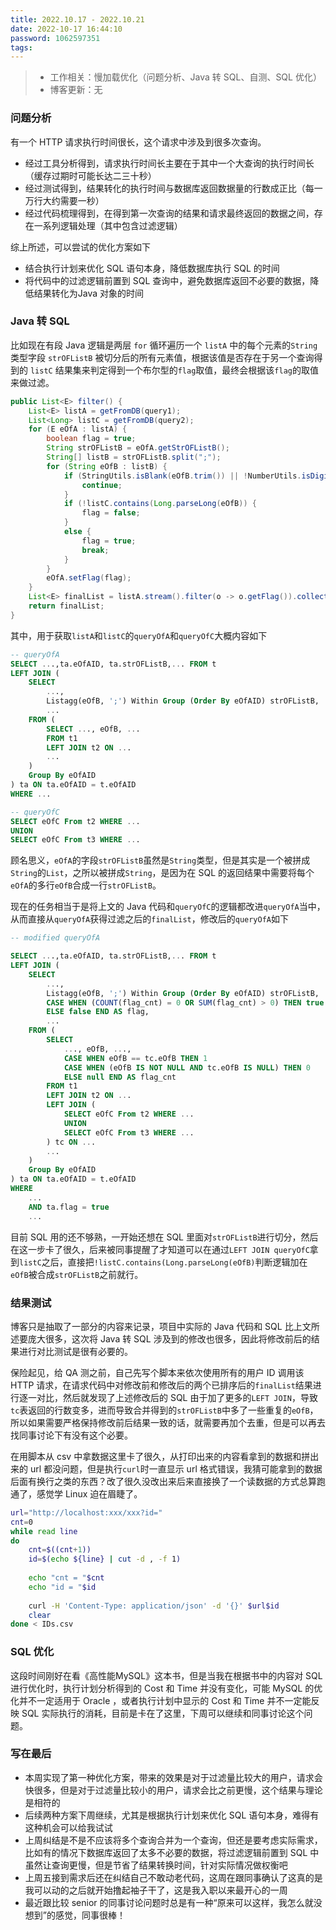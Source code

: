 ```yaml
---
title: 2022.10.17 - 2022.10.21
date: 2022-10-17 16:44:10
password: 1062597351
tags:
---
```


> - 工作相关：慢加载优化（问题分析、Java 转 SQL、自测、SQL 优化）
>- 博客更新：无

### 问题分析

有一个 HTTP 请求执行时间很长，这个请求中涉及到很多次查询。

- 经过工具分析得到，请求执行时间长主要在于其中一个大查询的执行时间长（缓存过期时可能长达二三十秒）
- 经过测试得到，结果转化的执行时间与数据库返回数据量的行数成正比（每一万行大约需要一秒）
- 经过代码梳理得到，在得到第一次查询的结果和请求最终返回的数据之间，存在一系列逻辑处理（其中包含过滤逻辑）

综上所述，可以尝试的优化方案如下

- 结合执行计划来优化 SQL 语句本身，降低数据库执行 SQL 的时间
- 将代码中的过滤逻辑前置到 SQL 查询中，避免数据库返回不必要的数据，降低结果转化为Java 对象的时间

### Java 转 SQL

比如现在有段 Java 逻辑是两层 `for` 循环遍历一个 `listA` 中的每个元素的`String`类型字段 `strOFListB` 被切分后的所有元素值，根据该值是否存在于另一个查询得到的 `listC` 结果集来判定得到一个布尔型的`flag`取值，最终会根据该`flag`的取值来做过滤。

```java
public List<E> filter() {
    List<E> listA = getFromDB(query1);
    List<Long> listC = getFromDB(query2);
    for (E eOfA : listA) {
        boolean flag = true;
        String strOFListB = eOfA.getStrOFListB();
        String[] listB = strOFListB.split(";");
        for (String eOfB : listB) {
            if (StringUtils.isBlank(eOfB.trim()) || !NumberUtils.isDigits(eOfB.trim())) {
                continue;
            }
            if (!listC.contains(Long.parseLong(eOfB)) {
                flag = false;
            }
            else {
                flag = true;
                break;
            }
        }
        eOfA.setFlag(flag);
    }
    List<E> finalList = listA.stream().filter(o -> o.getFlag()).collect(Collectors.toList());
    return finalList;
}
```

其中，用于获取`listA`和`listC`的`queryOfA`和`queryOfC`大概内容如下

```SQL
-- queryOfA
SELECT ...,ta.eOfAID, ta.strOFListB,... FROM t
LEFT JOIN (
    SELECT
        ...,
        Listagg(eOfB, ';') Within Group (Order By eOfAID) strOFListB,
        ...
    FROM (
        SELECT ..., eOfB, ...
        FROM t1
        LEFT JOIN t2 ON ...
        ...
    )
    Group By eOfAID
) ta ON ta.eOfAID = t.eOfAID
WHERE ...
```

```sql
-- queryOfC
SELECT eOfC From t2 WHERE ...
UNION
SELECT eOfC From t3 WHERE ...
```

顾名思义，`eOfA`的字段`strOFListB`虽然是`String`类型，但是其实是一个被拼成`String`的`List`，之所以被拼成`String`，是因为在 SQL 的返回结果中需要将每个`eOfA`的多行`eOfB`合成一行`strOFListB`。

现在的任务相当于是将上文的 Java 代码和`queryOfC`的逻辑都改进`queryOfA`当中，从而直接从`queryOfA`获得过滤之后的`finalList`，修改后的`queryOfA`如下

```sql
-- modified queryOfA

SELECT ...,ta.eOfAID, ta.strOFListB,... FROM t
LEFT JOIN (
    SELECT
        ...,
        Listagg(eOfB, ';') Within Group (Order By eOfAID) strOFListB,
        CASE WHEN (COUNT(flag_cnt) = 0 OR SUM(flag_cnt) > 0) THEN true
        ELSE false END AS flag,
        ...
    FROM (
        SELECT 
            ..., eOfB, ...,
            CASE WHEN eOfB == tc.eOfB THEN 1
            CASE WHEN (eOfB IS NOT NULL AND tc.eOfB IS NULL) THEN 0
            ELSE null END AS flag_cnt
        FROM t1
        LEFT JOIN t2 ON ...
        LEFT JOIN (
            SELECT eOfC From t2 WHERE ...
            UNION
            SELECT eOfC From t3 WHERE ...
        ) tc ON ...
        ...
    ) 
    Group By eOfAID
) ta ON ta.eOfAID = t.eOfAID
WHERE 
    ...
    AND ta.flag = true
    ...
```

目前 SQL 用的还不够熟，一开始还想在 SQL 里面对`strOFListB`进行切分，然后在这一步卡了很久，后来被同事提醒了才知道可以在通过`LEFT JOIN queryOfC`拿到`listC`之后，直接把`!listC.contains(Long.parseLong(eOfB)`判断逻辑加在`eOfB`被合成`strOFListB`之前就行。

### 结果测试

博客只是抽取了一部分的内容来记录，项目中实际的 Java 代码和 SQL 比上文所述要庞大很多，这次将 Java 转 SQL 涉及到的修改也很多，因此将修改前后的结果进行对比测试是很有必要的。

保险起见，给 QA 测之前，自己先写个脚本来依次使用所有的用户 ID 调用该 HTTP 请求，在请求代码中对修改前和修改后的两个已排序后的`finalList`结果进行逐一对比，然后就发现了上述修改后的 SQL 由于加了更多的`LEFT JOIN`，导致`tc`表返回的行数变多，进而导致合并得到的`strOFListB`中多了一些重复的`eOfB`，所以如果需要严格保持修改前后结果一致的话，就需要再加个去重，但是可以再去找同事讨论下有没有这个必要。

在用脚本从 csv 中拿数据这里卡了很久，从打印出来的内容看拿到的数据和拼出来的 url 都没问题，但是执行`curl`时一直显示 url 格式错误，我猜可能拿到的数据后面有换行之类的东西？改了很久没改出来后来直接换了一个读数据的方式总算跑通了，感觉学 Linux 迫在眉睫了。

```bash
url="http://localhost:xxx/xxx?id="
cnt=0
while read line
do
	cnt=$((cnt+1))
	id=$(echo ${line} | cut -d , -f 1)
	
	echo "cnt = "$cnt
	echo "id = "$id
	
	curl -H 'Content-Type: application/json' -d '{}' $url$id
	clear
done < IDs.csv
```

### SQL 优化

这段时间刚好在看《高性能MySQL》这本书，但是当我在根据书中的内容对 SQL 进行优化时，执行计划分析得到的 Cost 和 Time 并没有变化，可能 MySQL 的优化并不一定适用于 Oracle ，或者执行计划中显示的 Cost 和 Time 并不一定能反映 SQL 实际执行的消耗，目前是卡在了这里，下周可以继续和同事讨论这个问题。

### 写在最后

- 本周实现了第一种优化方案，带来的效果是对于过滤量比较大的用户，请求会快很多，但是对于过滤量比较小的用户，请求会比之前更慢，这个结果与理论是相符的
- 后续两种方案下周继续，尤其是根据执行计划来优化 SQL 语句本身，难得有这种机会可以给我试试
- 上周纠结是不是不应该将多个查询合并为一个查询，但还是要考虑实际需求，比如有的情况下数据库返回了太多不必要的数据，将过滤逻辑前置到 SQL 中虽然让查询更慢，但是节省了结果转换时间，针对实际情况做权衡吧
- 上周五接到需求后还在纠结自己不敢动老代码，这周在跟同事确认了这真的是我可以动的之后就开始撸起袖子干了，这是我入职以来最开心的一周
- 最近跟比较 senior 的同事讨论问题时总是有一种“原来可以这样，我怎么就没想到”的感觉，同事很棒！